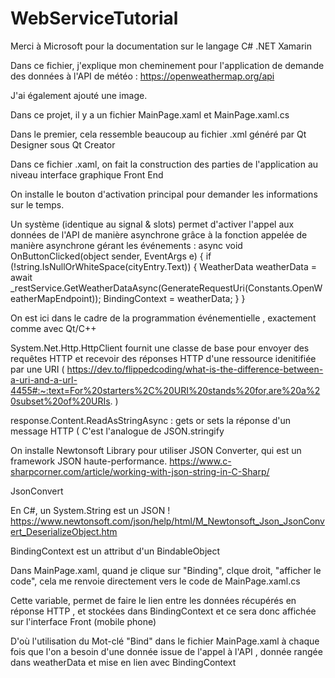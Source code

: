 # WebServiceTutorial
Merci à Microsoft pour la documentation sur le langage C# .NET Xamarin

Dans ce fichier, j'explique mon cheminement pour l'application de demande des données à l'API de météo :
https://openweathermap.org/api

J'ai également ajouté une image.

Dans ce projet, il y a un fichier MainPage.xaml et MainPage.xaml.cs

Dans le premier, cela ressemble beaucoup au fichier .xml généré par Qt Designer sous Qt Creator

Dans ce fichier .xaml, on fait la construction des parties de l'application au niveau interface graphique Front End

On installe le bouton d'activation principal pour demander les informations sur le temps.

Un système (identique au signal & slots) permet d'activer l'appel aux données de l'API de manière asynchrone grâce 
à la fonction appelée de manière asynchrone gérant les événements :
async void OnButtonClicked(object sender, EventArgs e)
        {
            if (!string.IsNullOrWhiteSpace(cityEntry.Text))
            {
                WeatherData weatherData = await _restService.GetWeatherDataAsync(GenerateRequestUri(Constants.OpenWeatherMapEndpoint));
                BindingContext = weatherData;
            }
        }
       
 On est ici dans le cadre de la programmation événementielle , exactement comme avec Qt/C++
 
 System.Net.Http.HttpClient fournit une classe de base pour envoyer des requêtes HTTP et recevoir des réponses HTTP d'une ressource idenitifiée par une URI (  https://dev.to/flippedcoding/what-is-the-difference-between-a-uri-and-a-url-4455#:~:text=For%20starters%2C%20URI%20stands%20for,are%20a%20subset%20of%20URIs. )
 
response.Content.ReadAsStringAsync  : gets or sets la réponse d'un message HTTP ( C'est l'analogue de JSON.stringify

On installe Newtonsoft Library pour utiliser JSON Converter, qui est un framework JSON haute-performance.
https://www.c-sharpcorner.com/article/working-with-json-string-in-C-Sharp/

JsonConvert

En C#, un System.String est un JSON !
https://www.newtonsoft.com/json/help/html/M_Newtonsoft_Json_JsonConvert_DeserializeObject.htm

BindingContext est un attribut d'un BindableObject

Dans MainPage.xaml, quand je clique sur "Binding", clque droit, "afficher le code", cela me renvoie directement vers
le code de MainPage.xaml.cs

Cette variable, permet de faire le lien entre les données récupérés en réponse HTTP , et stockées dans BindingContext et ce sera donc affichée sur l'interface Front (mobile phone)

D'où l'utilisation du Mot-clé "Bind" dans le fichier MainPage.xaml à chaque fois que l'on a besoin d'une donnée issue de l'appel à l'API , donnée rangée dans weatherData et mise en lien avec BindingContext

